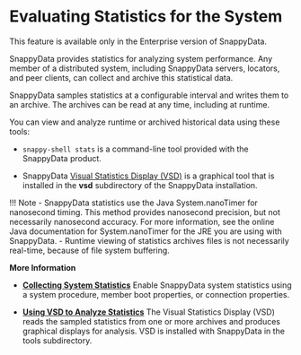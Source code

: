 # Evaluating Statistics for the System

<ent>This feature is available only in the Enterprise version of SnappyData. </br></ent> 

SnappyData provides statistics for analyzing system performance. Any member of a distributed system, including SnappyData servers, locators, and peer clients, can collect and archive this statistical data.

SnappyData samples statistics at a configurable interval and writes them to an archive. The archives can be read at any time, including at runtime.

You can view and analyze runtime or archived historical data using these tools:

-   `snappy-shell stats` is a command-line tool provided with the SnappyData product.

-   SnappyData [Visual Statistics Display (VSD)](vsd_overview.md) is a graphical tool that is installed in the **vsd** subdirectory of the SnappyData installation.

!!! Note
	- SnappyData statistics use the Java System.nanoTimer for nanosecond timing. This method provides nanosecond precision, but not necessarily nanosecond accuracy. For more information, see the online Java documentation for System.nanoTimer for the JRE you are using with SnappyData. 
	- Runtime viewing of statistics archives files is not necessarily real-time, because of file system buffering. </p>

**More Information**

-   **[Collecting System Statistics](collecting_system_stats.md)**
    Enable SnappyData system statistics using a system procedure, member boot properties, or connection properties.

-   **[Using VSD to Analyze Statistics](vsd_overview.md)**
    The Visual Statistics Display (VSD) reads the sampled statistics from one or more archives and produces graphical displays for analysis. VSD is installed with SnappyData in the tools subdirectory.


